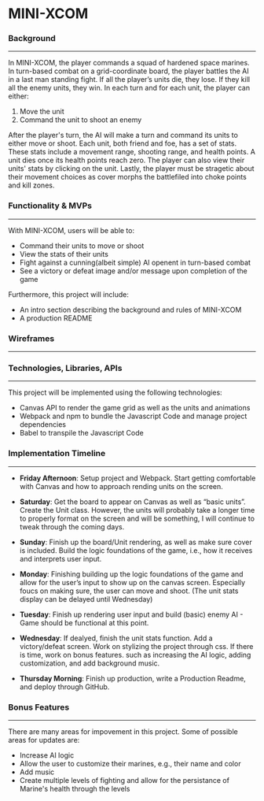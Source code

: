# MINI-XCOM

### Background
-------

In MINI-XCOM, the player commands a squad of hardened space marines. In turn-based combat on a grid-coordinate board, 
the player battles the AI in a last man standing fight.  If all the player’s units die, they lose. If they kill all the enemy units, they win. In each turn and for each unit, the player can either:

  1) Move the unit
  2) Command the unit to shoot an enemy

After the player's turn, the AI will make a turn and command its units to either move or shoot. Each unit, both friend and foe, has a set of stats. These stats include a movement range, shooting range, and health points. A unit dies once its health points reach zero. The player can also view their units' stats by clicking on the unit. Lastly, the player must be stragetic about their movement choices as cover morphs the battlefiled into choke points and kill zones.


### Functionality & MVPs
-------
With MINI-XCOM, users will be able to:
* Command their units to move or shoot
* View the stats of their units
* Fight against a cunning(albeit simple) AI openent in turn-based combat
* See a victory or defeat image and/or message upon completion of the game

Furthermore, this project will include: 
* An intro section describing the background and rules of MINI-XCOM
* A production README

### Wireframes
------

### Technologies, Libraries, APIs
------
This project will be implemented using the following technologies: 
* Canvas API to render the game grid as well as the units and animations
* Webpack and npm to bundle the Javascript Code and manage project dependencies
* Babel to transpile the Javascript Code

### Implementation Timeline 
------
* **Friday Afternoon**: Setup project and Webpack. Start getting comfortable with Canvas and how to approach rending units on the screen.

* **Saturday**: Get the board to appear on Canvas as well as “basic units”. Create the Unit class. However, the units will probably take a longer time to properly format on the screen and will be something, I will continue to tweak through the coming days.

* **Sunday**: Finish up the board/Unit rendering, as well as make sure cover is included. Build the logic foundations of the game, i.e., how it receives and interprets user input.

* **Monday**: Finishing building up the logic foundations of the game and allow for the user’s input to show up on the canvas screen. Especially foucs on making sure, the user can move and shoot. (The unit stats display can be delayed until Wednesday)

* **Tuesday**: Finish up rendering user input and build (basic) enemy AI - Game should be functional at this point. 

* **Wednesday**: If dealyed, finish the unit stats function. Add a victory/defeat screen. Work on stylizing the project through css. 
If there is time, work on bonus features. such as increasing the AI logic, adding customization, and add background music.

* **Thursday Morning**: Finish up production, write a Production Readme, and deploy through GitHub.

### Bonus Features
------ 

There are many areas for impovement in this project. Some of possible areas for updates are:
* Increase AI logic
* Allow the user to customize their marines, e.g., their name and color
* Add music
* Create multiple levels of fighting and allow for the persistance of Marine's health through the levels



